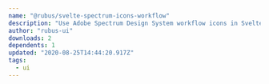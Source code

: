 ```yaml
---
name: "@rubus/svelte-spectrum-icons-workflow"
description: "Use Adobe Spectrum Design System workflow icons in Svelte."
author: "rubus-ui"
downloads: 2
dependents: 1
updated: "2020-08-25T14:44:20.917Z"
tags: 
  - ui
---
```

